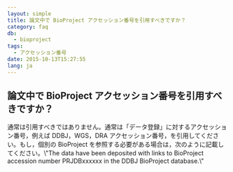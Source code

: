 ```yaml
---
layout: simple
title: 論文中で BioProject アクセッション番号を引用すべきですか？
category: faq
db:
  - bioproject
tags: 
  - アクセッション番号
date: 2015-10-13T15:27:55
lang: ja
---
```


## 論文中で BioProject アクセッション番号を引用すべきですか？

<p>通常は引用すべきではありません。通常は「データ登録」に対するアクセッション番号，例えば DDBJ，WGS，DRA アクセッション番号，を引用してください。もし，個別の BioProject を参照する必要がある場合は，次のように記載してください。\"The data have been deposited with links to BioProject accession number PRJDBxxxxxx in the DDBJ BioProject database.\"</p>